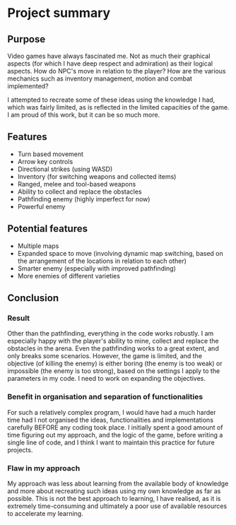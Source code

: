 # Project summary

## Purpose
Video games have always fascinated me. Not as much their graphical aspects (for which I have deep respect and admiration) as their logical aspects. How do NPC's move in relation to the player? How are the various mechanics such as inventory management, motion and combat implemented?

I attempted to recreate some of these ideas using the knowledge I had, which was fairly limited, as is reflected in the limited capacities of the game. I am proud of this work, but it can be so much more.

## Features
- Turn based movement
- Arrow key controls
- Directional strikes (using WASD)
- Inventory (for switching weapons and collected items)
- Ranged, melee and tool-based weapons
- Ability to collect and replace the obstacles
- Pathfinding enemy (highly imperfect for now)
- Powerful enemy

## Potential features
- Multiple maps
- Expanded space to move (involving dynamic map switching, based on the arrangement of the locations in relation to each other)
- Smarter enemy (especially with improved pathfinding)
- More enemies of different varieties

## Conclusion
### Result
Other than the pathfinding, everything in the code works robustly. I am especially happy with the player's ability to mine, collect and replace the obstacles in the arena. Even the pathfinding works to a great extent, and only breaks some scenarios. However, the game is limited, and the objective (of killing the enemy) is either boring (the enemy is too weak) or impossible (the enemy is too strong), based on the settings I apply to the parameters in my code. I need to work on expanding the objectives.
### Benefit in organisation and separation of functionalities
For such a relatively complex program, I would have had a much harder time had I not organised the ideas, functionalities and implementations carefully BEFORE any coding took place. I initially spent a good amount of time figuring out my approach, and the logic of the game, before writing a single line of code, and I think I want to maintain this practice for future projects.
### Flaw in my approach
My approach was less about learning from the available body of knowledge and more about recreating such ideas using my own knowledge as far as possible. This is not the best approach to learning, I have realised, as it is extremely time-consuming and ultimately a poor use of available resources to accelerate my learning.


